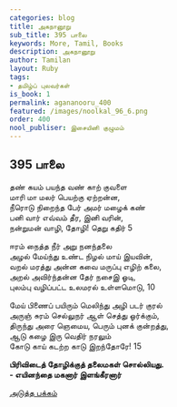 ```yaml
---
categories: blog
title: அகநானூறு
sub_title: 395 பாலை
keywords: More, Tamil, Books
description: அகநானூறு
author: Tamilan
layout: Ruby
tags:
- தமிழ்ப் புலவர்கள்
is_book: 1
permalink: agananooru_400
featured: /images/noolkal_96_6.png
order: 400
nool_publiser: இசையினி குழுமம்
---
```



## 395 பாலை

தண் கயம் பயந்த வண் காற் குவளை  
மாரி மா மலர் பெயற்கு ஏற்றன்ன,  
நீரொடு நிறைந்த பேர் அமர் மழைக் கண்  
பனி வார் எவ்வம் தீர, இனி வரின்,  
நன்றுமன் வாழி, தோழி! தெறு கதிர் 5

ஈரம் நைத்த நீர் அறு நனந்தலை  
அழல் மேய்ந்து உண்ட நிழல் மாய் இயவின்,  
வறல் மரத்து அன்ன கவை மருப்பு எழிற் கலை,  
அறல் அவிர்ந்தன்ன தேர் நசைஇ ஓடி,  
புலம்பு வழிப்பட்ட உலமரல் உள்ளமொடு, 10

மேய் பிணைப் பயிரும் மெலிந்து அழி படர் குரல்  
அருஞ் சுரம் செல்லுநர் ஆள் செத்து ஓர்க்கும்,  
திருந்து அரை ஞெமைய, பெரும் புனக் குன்றத்து,  
ஆடு கழை இரு வெதிர் நரலும்  
கோடு காய் கடற்ற காடு இறந்தோரே! 15

**பிரிவிடைத் தோழிக்குத் தலைமகள் சொல்லியது.  
\- எயினந்தை மகனார் இளங்கீரனார்**

[அடுத்த பக்கம்](agananooru_401)
